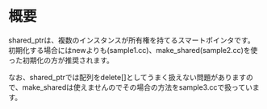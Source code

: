 # 概要
shared_ptrは、複数のインスタンスが所有権を持てるスマートポインタです。
初期化する場合にはnewよりも(sample1.cc)、make_shared(sample2.cc)を使った初期化の方が推奨されます。

なお、shared_ptrでは配列をdelete[]としてうまく扱えない問題がありますので、make_sharedは使えませんのでその場合の方法をsample3.ccで扱っています。

